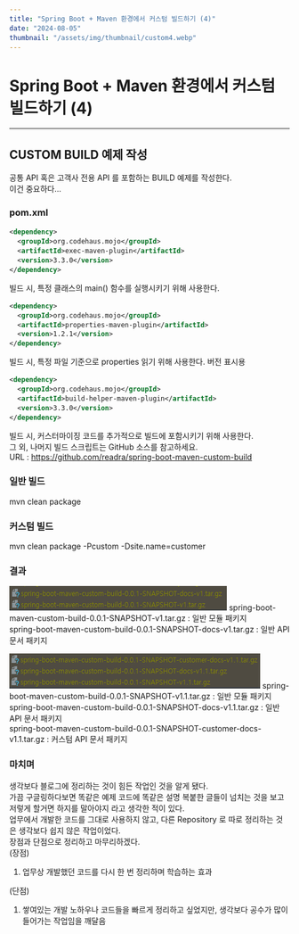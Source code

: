 ```yaml
---
title: "Spring Boot + Maven 환경에서 커스텀 빌드하기 (4)"
date: "2024-08-05"
thumbnail: "/assets/img/thumbnail/custom4.webp"
---
```


# Spring Boot + Maven 환경에서 커스텀 빌드하기 (4)
---

## CUSTOM BUILD 예제 작성
공통 API 혹은 고객사 전용 API 를 포함하는 BUILD 예제를 작성한다.   
이건 중요하다...

### pom.xml
```xml
<dependency>
  <groupId>org.codehaus.mojo</groupId>
  <artifactId>exec-maven-plugin</artifactId>
  <version>3.3.0</version>
</dependency>
```
빌드 시, 특정 클래스의 main() 함수를 실행시키기 위해 사용한다.   
```xml
<dependency>
  <groupId>org.codehaus.mojo</groupId>
  <artifactId>properties-maven-plugin</artifactId>
  <version>1.2.1</version>
</dependency>
```
빌드 시, 특정 파일 기준으로 properties 읽기 위해 사용한다. 버전 표시용   
```xml
<dependency>
  <groupId>org.codehaus.mojo</groupId>
  <artifactId>build-helper-maven-plugin</artifactId>
  <version>3.3.0</version>
</dependency>
```
빌드 시, 커스터마이징 코드를 추가적으로 빌드에 포함시키기 위해 사용한다.   
그 외, 나머지 빌드 스크립트는 GitHub 소스를 참고하세요.   
URL : https://github.com/readra/spring-boot-maven-custom-build

### 일반 빌드
mvn clean package   

### 커스텀 빌드
mvn clean package -Pcustom -Dsite.name=customer   

### 결과
![일반 빌드 결과](/assets/img/pages/maven-custom-build/common-build.png)
spring-boot-maven-custom-build-0.0.1-SNAPSHOT-v1.tar.gz : 일반 모듈 패키지   
spring-boot-maven-custom-build-0.0.1-SNAPSHOT-docs-v1.tar.gz : 일반 API 문서 패키지   

![커스텀 빌드 결과](/assets/img/pages/maven-custom-build/custom-build.png)
spring-boot-maven-custom-build-0.0.1-SNAPSHOT-v1.1.tar.gz : 일반 모듈 패키지   
spring-boot-maven-custom-build-0.0.1-SNAPSHOT-docs-v1.1.tar.gz : 일반 API 문서 패키지   
spring-boot-maven-custom-build-0.0.1-SNAPSHOT-customer-docs-v1.1.tar.gz : 커스텀 API 문서 패키지   

### 마치며
생각보다 블로그에 정리하는 것이 힘든 작업인 것을 알게 됐다.   
가끔 구글링하다보면 똑같은 예제 코드에 똑같은 설명 복붙한 글들이 넘치는 것을 보고 저렇게 할거면 하지를 말아야지 라고 생각한 적이 있다.   
업무에서 개발한 코드를 그대로 사용하지 않고, 다른 Repository 로 따로 정리하는 것은 생각보다 쉽지 않은 작업이었다.   
장점과 단점으로 정리하고 마무리하겠다.   
(장점)
1. 업무상 개발했던 코드를 다시 한 번 정리하며 학습하는 효과

(단점)
1. 쌓여있는 개발 노하우나 코드들을 빠르게 정리하고 싶었지만, 생각보다 공수가 많이 들어가는 작업임을 깨달음